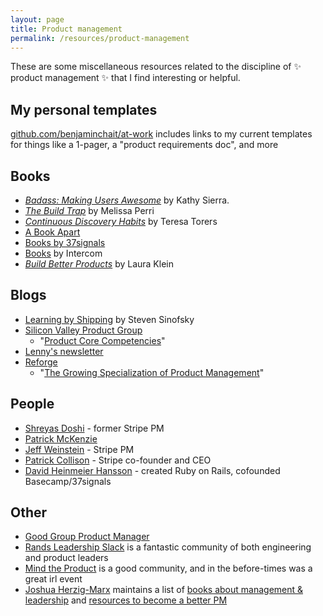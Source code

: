```yaml
---
layout: page
title: Product management
permalink: /resources/product-management
---
```

These are some miscellaneous resources related to the discipline of ✨ product management ✨ that I find interesting or helpful.

## My personal templates

[github.com/benjaminchait/at-work](https://github.com/benjaminchait/at-work/blob/main/how-to-benjamin.md#templates) includes links to my current templates for things like a 1-pager, a "product requirements doc", and more

## Books

* *[Badass: Making Users Awesome](https://www.oreilly.com/library/view/badass-making-users/9781491919057/)* by Kathy Sierra.
* *[The Build Trap](https://melissaperri.com/book)* by Melissa Perri
* *[Continuous Discovery Habits](https://www.producttalk.org/)* by Teresa Torers
* [A Book Apart](https://abookapart.com)
* [Books by 37signals](https://37signals.com/books)
* [Books](https://www.intercom.com/resources/books) by Intercom
* *[Build Better Products](https://rosenfeldmedia.com/books/build-better-products/)* by Laura Klein

## Blogs

* [Learning by Shipping](http://learningbyshipping.com/index.html) by Steven Sinofsky
* [Silicon Valley Product Group](https://www.svpg.com)
  * "[Product Core Competencies](https://www.svpg.com/product-core-competencies/)"
* [Lenny's newsletter](https://www.lennysnewsletter.com)
* [Reforge](https://www.reforge.com)
  * "[The Growing Specialization of Product Management](https://www.reforge.com/blog/product-specializations)"

## People

* [Shreyas Doshi](https://twitter.com/shreyas) - former Stripe PM
* [Patrick McKenzie](https://twitter.com/patio11)
* [Jeff Weinstein](https://twitter.com/jeff_weinstein) - Stripe PM
* [Patrick Collison](https://twitter.com/patrickc) - Stripe co-founder and CEO
* [David Heinmeier Hansson](https://twitter.com/dhh) - created Ruby on Rails, cofounded Basecamp/37signals

## Other

* [Good Group Product Manager](https://www.khoslaventures.com/wp-content/uploads/Good-Group-Product-Manager.pdf)
* [Rands Leadership Slack](https://randsinrepose.com/welcome-to-rands-leadership-slack/) is a fantastic community of both engineering and product leaders
* [Mind the Product](https://www.mindtheproduct.com/) is a good community, and in the before-times was a great irl event
* [Joshua Herzig-Marx](https://joshua.herzig-marx.com) maintains a list of [books about management & leadership](https://joshua.herzig-marx.com/books-about-management-leadership) and [resources to become a better PM](https://joshua.herzig-marx.com/pm-resources)
